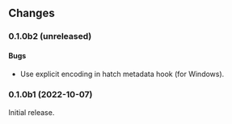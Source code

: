 ## Changes

### 0.1.0b2 (unreleased)

#### Bugs

- Use explicit encoding in hatch metadata hook (for Windows).

### 0.1.0b1 (2022-10-07)

Initial release.
